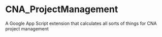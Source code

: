# CNA_ProjectManagement
A Google App Script extension that calculates all sorts of things for CNA project management
